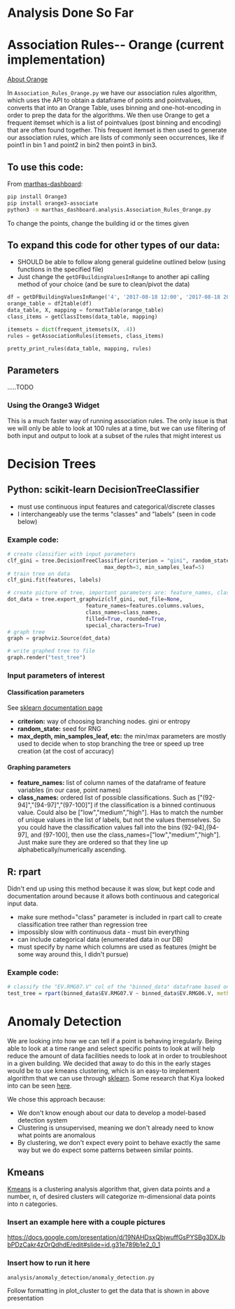 # Analysis Done So Far

# Association Rules-- Orange (current implementation)

[About Orange](https://github.com/biolab/orange3-associate/blob/master/orangecontrib/associate/fpgrowth.py)

In ```Association_Rules_Orange.py``` we have our association rules algorithm, which uses the API to obtain a dataframe of points and pointvalues, converts that into an Orange Table, uses binning and one-hot-encoding in order to prep the data for the algorithms.  We then use Orange to get a frequent itemset which is a list of pointvalues (post binning and encoding) that are often found together.  This frequent itemset is then used to generate our association rules, which are lists of commonly seen occurrences, like if point1 in bin 1 and point2 in bin2 then point3 in bin3.  

## To use this code:

From [marthas-dashboard](https://github.com/carleton-cs-energy-analytics/marthas-dashboard.git):

```bash
pip install Orange3
pip install orange3-associate
python3 -m marthas_dashboard.analysis.Association_Rules_Orange.py
```

To change the points, change the building id or the times given

## To expand this code for other types of our data:

* SHOULD be able to follow along general guideline outlined below (using functions in the specified file)
* Just change the ```getDFBuildingValuesInRange``` to another api calling method of your choice (and be sure to clean/pivot the data)

```python
df = getDFBuildingValuesInRange('4', '2017-08-18 12:00', '2017-08-18 20:00')
orange_table = df2table(df)
data_table, X, mapping = formatTable(orange_table)
class_items = getClassItems(data_table, mapping)

itemsets = dict(frequent_itemsets(X, .4))
rules = getAssociationRules(itemsets, class_items)

pretty_print_rules(data_table, mapping, rules)
```

## Parameters
.....TODO

### Using the Orange3 Widget
This is a much faster way of running association rules.  The only issue is that we will only be able to look at 100 rules at a time, but we can use filtering of both input and output to look at a subset of the rules that might interest us

# Decision Trees

## Python: scikit-learn DecisionTreeClassifier
* must use continuous input features and categorical/discrete classes
* I interchangeably use the terms "classes" and "labels" (seen in code below)

### Example code:
```python
# create classifier with input parameters
clf_gini = tree.DecisionTreeClassifier(criterion = "gini", random_state = 100,
                               max_depth=3, min_samples_leaf=5)
# train tree on data
clf_gini.fit(features, labels)

# create picture of tree, important parameters are: feature_names, class_names
dot_data = tree.export_graphviz(clf_gini, out_file=None,
                         feature_names=features.columns.values,
                         class_names=class_names,
                         filled=True, rounded=True,
                         special_characters=True)
# graph tree
graph = graphviz.Source(dot_data)

# write graphed tree to file
graph.render("test_tree")
```

### Input parameters of interest

#### Classification parameters
See [sklearn documentation page](http://scikit-learn.org/stable/modules/generated/sklearn.tree.DecisionTreeClassifier.html#sklearn.tree.DecisionTreeClassifier)
* **criterion:** way of choosing branching nodes. gini or entropy
* **random_state:** seed for RNG
* **max_depth, min_samples_leaf, etc:** the min/max parameters are mostly used to decide when to stop branching the tree or speed up tree creation (at the cost of accuracy)

#### Graphing parameters
* **feature_names:** list of column names of the dataframe of feature variables (in our case, point names)
* **class_names:** ordered list of possible classifications. Such as ["(92-94]","(94-97]","(97-100]"] if the classification is a binned continuous value. Could also be ["low","medium","high"]. Has to match the number of unique values in the list of labels, but not the values themselves. So you could have the classification values fall into the bins (92-94],(94-97], and (97-100], then use the class_names=["low","medium","high"]. Just make sure they are ordered so that they line up alphabetically/numerically ascending.

## R: rpart

Didn't end up using this method because it was slow, but kept code and documentation around because it allows both continuous and categorical input data.

* make sure method="class" parameter is included in rpart call to create classification tree rather than regression tree
* impossibly slow with continuous data - must bin everything
* can include categorical data (enumerated data in our DB)
* must specify by name which columns are used as features (might be some way around this, I didn't pursue)

### Example code:

```r
# classify the "EV.RMG07.V" col of the "binned_data" dataframe based on the values of the "EV.RMG06.V" col
test_tree = rpart(binned_data$EV.RMG07.V ~ binned_data$EV.RMG06.V, method = "class", data=binned_data)
```

# Anomaly Detection

We are looking into how we can tell if a point is behaving irregularly.  Being able to look at a time range and select specific points to look at will help reduce the amount of data facilities needs to look at in order to troubleshoot in a given building.  We decided that away to do this in the early stages would be to use kmeans clustering, which is an easy-to implement algorithm that we can use through [sklearn](http://scikit-learn.org/stable/modules/generated/sklearn.cluster.KMeans.html).  Some research that Kiya looked into can be seen [here](https://docs.google.com/document/d/1pAwgF-BuBvSh6PzzZw4h9ajlyzoIZxXEAbUpgCAs1FU).

We chose this approach because:

* We don't know enough about our data to develop a model-based detection system
* Clustering is unsupervised, meaning we don't already need to know what points are anomalous
* By clustering, we don't expect every point to behave exactly the same way but we do expect some patterns between similar points.

## Kmeans

[Kmeans](https://en.wikipedia.org/wiki/K-means_clustering) is a clustering analysis algorithm that, given data points and a number, n, of desired clusters will categorize m-dimensional data points into n categories.

### Insert an example here with a couple pictures
https://docs.google.com/presentation/d/19NAHDsxQbjwuffGsPYSBg3DXJbbPDzCakr4zOrQdhdE/edit#slide=id.g31e789b1e2_0_1

### Insert how to run it here

```
analysis/anomaly_detection/anomaly_detection.py
```

Follow formatting in plot_cluster to get the data that is shown in above presentation
